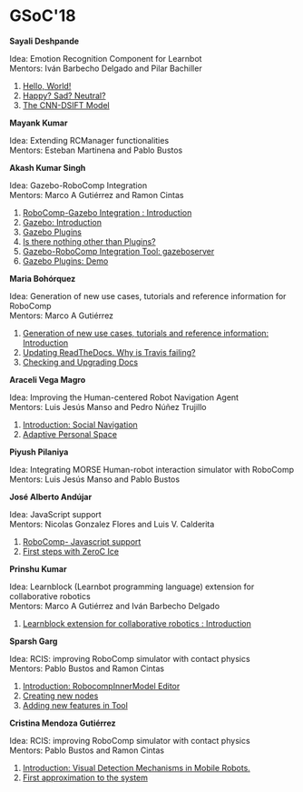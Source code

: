 # GSoC'18

**Sayali Deshpande**

Idea: Emotion Recognition Component for Learnbot  
Mentors: Iván Barbecho Delgado and Pilar Bachiller 

1. [Hello, World!](/web/gsoc/2018/sayali_deshpande/post1)
2. [Happy? Sad? Neutral?](/web/gsoc/2018/sayali_deshpande/post2)
2. [The CNN-DSIFT Model](/web/gsoc/2018/sayali_deshpande/post3)

**Mayank Kumar**

Idea: Extending RCManager functionalities  
Mentors: Esteban Martinena and Pablo Bustos  

**Akash Kumar Singh**

Idea: Gazebo-RoboComp Integration  
Mentors: Marco A Gutiérrez and Ramon Cintas  

1. [RoboComp-Gazebo Integration : Introduction](/web/gsoc/2018/akash_kumar_singh/post1)
2. [Gazebo: Introduction](/web/gsoc/2018/akash_kumar_singh/post2)
3. [Gazebo Plugins](/web/gsoc/2018/akash_kumar_singh/post3)
4. [Is there nothing other than Plugins?](/web/gsoc/2018/akash_kumar_singh/post4)
5. [Gazebo-RoboComp Integration Tool: gazeboserver](/web/gsoc/2018/akash_kumar_singh/post5)
6. [Gazebo Plugins: Demo](/web/gsoc/2018/akash_kumar_singh/post6)

**Maria Bohórquez**

Idea: Generation of new use cases, tutorials and reference information for RoboComp  
Mentors: Marco A Gutiérrez  

1. [Generation of new use cases, tutorials and reference information: Introduction](/web/gsoc/2018/maria_bohorquez/post1)
2. [Updating ReadTheDocs. Why is Travis failing?](/web/gsoc/2018/maria_bohorquez/post2)
3. [Checking and Upgrading Docs](/web/gsoc/2018/maria_bohorquez/post3)

**Araceli Vega Magro**

Idea: Improving the Human-centered Robot Navigation Agent  
Mentors: Luis Jesús Manso and Pedro Núñez Trujillo

1. [Introduction: Social Navigation](/web/gsoc/2018/araceli_vega_magro/post1)
2. [Adaptive Personal Space](/web/gsoc/2018/araceli_vega_magro/post2)

**Piyush Pilaniya**

Idea: Integrating MORSE Human-robot interaction simulator with RoboComp  
Mentors: Luis Jesús Manso and Pablo Bustos  

**José Alberto Andújar**

Idea: JavaScript support  
Mentors: Nicolas Gonzalez Flores and Luis V. Calderita

1. [RoboComp- Javascript support](/web/gsoc/2018/jose_alberto_andujar/post1)
2. [First steps with ZeroC Ice](/web/gsoc/2018/jose_alberto_andujar/post2)

**Prinshu Kumar**

Idea: Learnblock (Learnbot programming language) extension for collaborative robotics  
Mentors: Marco A Gutiérrez and Iván Barbecho Delgado  

1. [Learnblock extension for collaborative robotics : Introduction](/web/gsoc/2018/prinshu_kumar/post1)

**Sparsh Garg**

Idea: RCIS: improving RoboComp simulator with contact physics  
Mentors: Pablo Bustos and Ramon Cintas  

1. [Introduction: RobocompInnerModel Editor](/web/gsoc/2018/sparsh_789/post1)
2. [Creating new nodes](/web/gsoc/2018/sparsh_789/post2)
3. [Adding new features in Tool](/web/gsoc/2018/sparsh_789/post3)

**Cristina Mendoza Gutiérrez**

Idea: RCIS: improving RoboComp simulator with contact physics  
Mentors: Pablo Bustos and Ramon Cintas  

1. [Introduction: Visual Detection Mechanisms in Mobile Robots.](/web/gsoc/2018/cristina_mg/post1)
2. [First approximation to the system](/web/gsoc/2018/cristina_mg/post2)
